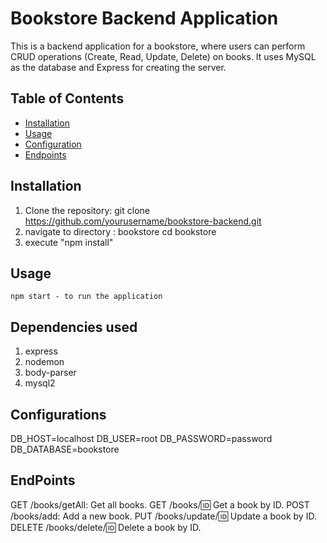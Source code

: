 # Bookstore Backend Application

This is a backend application for a bookstore, where users can perform CRUD operations (Create, Read, Update, Delete) on books. It uses MySQL as the database and Express for creating the server.

## Table of Contents

- [Installation](#installation)
- [Usage](#usage)
- [Configuration](#configuration)
- [Endpoints](#endpoints)


## Installation

1. Clone the repository:
    git clone https://github.com/yourusername/bookstore-backend.git
2. navigate to directory : bookstore
    cd bookstore
3. execute "npm install"

## Usage
    npm start - to run the application

## Dependencies used
1. express
2. nodemon
3. body-parser
4. mysql2

## Configurations

DB_HOST=localhost
DB_USER=root
DB_PASSWORD=password
DB_DATABASE=bookstore

## EndPoints
GET /books/getAll: Get all books.
GET /books/:id: Get a book by ID.
POST /books/add: Add a new book.
PUT /books/update/:id: Update a book by ID.
DELETE /books/delete/:id: Delete a book by ID.



